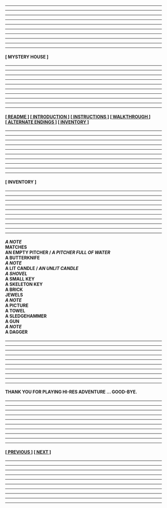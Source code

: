 
---
---
---
---
---
---
---
---
---
---
  
####

****[&nbsp;MYSTERY HOUSE&nbsp;]****

####

---
---
---
---
---
---
---
---
---
---

####

****[[&nbsp;README&nbsp;]](/readme.md) [[&nbsp;INTRODUCTION&nbsp;]](/introduction.md) [[&nbsp;INSTRUCTIONS&nbsp;]](/instructions.md) [[&nbsp;WALKTHROUGH&nbsp;]](/walkthrough.md) [[&nbsp;ALTERNATE ENDINGS&nbsp;]](/alternateendings.md) [[&nbsp;INVENTORY&nbsp;]](#inventory)****

####

---
---
---
---
---
---
---
---
---
---

####

****<a name="inventory">[&nbsp;INVENTORY&nbsp;]</a>****

####

---
---
---
---
---
---
---
---
---
---

####

***A NOTE*  
MATCHES  
AN EMPTY PITCHER / *A PITCHER FULL OF WATER*  
A BUTTERKNIFE  
*A NOTE*  
A LIT CANDLE / *AN UNLIT CANDLE*  
*A SHOVEL*  
A SMALL KEY  
A SKELETON KEY  
A BRICK  
JEWELS  
*A NOTE*  
A PICTURE  
A TOWEL  
A SLEDGEHAMMER  
A GUN  
*A NOTE*  
A DAGGER**  

####

---
---
---
---
---
---
---
---
---
---

####

**THANK YOU FOR PLAYING HI-RES ADVENTURE ... GOOD-BYE.**  

####

---
---
---
---
---
---
---
---
---
---

####

****[[&nbsp;PREVIOUS&nbsp;]](/alternateendings.md) [[&nbsp;NEXT&nbsp;]](/readme.md)****

####

---
---
---
---
---
---
---
---
---
---
